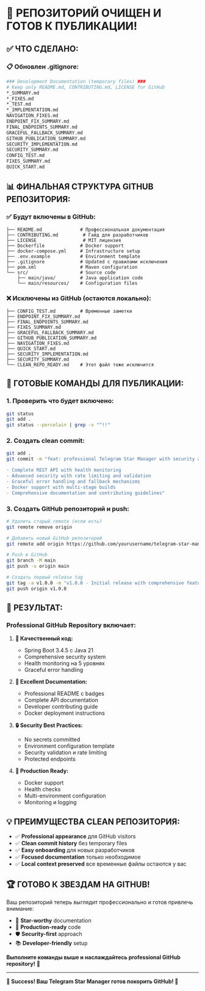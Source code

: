 # 🎉 РЕПОЗИТОРИЙ ОЧИЩЕН И ГОТОВ К ПУБЛИКАЦИИ!

## ✅ **ЧТО СДЕЛАНО:**

### **📋 Обновлен .gitignore:**
```bash
### Development Documentation (temporary files) ###
# Keep only README.md, CONTRIBUTING.md, LICENSE for GitHub
*_SUMMARY.md
*_FIXES.md
*_TEST.md
*_IMPLEMENTATION.md
NAVIGATION_FIXES.md
ENDPOINT_FIX_SUMMARY.md
FINAL_ENDPOINTS_SUMMARY.md
GRACEFUL_FALLBACK_SUMMARY.md
GITHUB_PUBLICATION_SUMMARY.md
SECURITY_IMPLEMENTATION.md
SECURITY_SUMMARY.md
CONFIG_TEST.md
FIXES_SUMMARY.md
QUICK_START.md
```

## 📊 **ФИНАЛЬНАЯ СТРУКТУРА GITHUB РЕПОЗИТОРИЯ:**

### ✅ **Будут включены в GitHub:**
```
├── README.md              # Профессиональная документация
├── CONTRIBUTING.md         # Гайд для разработчиков
├── LICENSE                 # MIT лицензия
├── Dockerfile             # Docker support
├── docker-compose.yml     # Infrastructure setup
├── .env.example           # Environment template
├── .gitignore             # Updated с правилами исключения
├── pom.xml                # Maven configuration
└── src/                   # Source code
    ├── main/java/         # Java application code
    └── main/resources/    # Configuration files
```

### ❌ **Исключены из GitHub (остаются локально):**
```
├── CONFIG_TEST.md         # Временные заметки
├── ENDPOINT_FIX_SUMMARY.md
├── FINAL_ENDPOINTS_SUMMARY.md
├── FIXES_SUMMARY.md
├── GRACEFUL_FALLBACK_SUMMARY.md
├── GITHUB_PUBLICATION_SUMMARY.md
├── NAVIGATION_FIXES.md
├── QUICK_START.md
├── SECURITY_IMPLEMENTATION.md
├── SECURITY_SUMMARY.md
└── CLEAN_REPO_READY.md    # Этот файл тоже исключится
```

## 🚀 **ГОТОВЫЕ КОМАНДЫ ДЛЯ ПУБЛИКАЦИИ:**

### **1. Проверить что будет включено:**
```bash
git status
git add .
git status --porcelain | grep -v "^!!"
```

### **2. Создать clean commit:**
```bash
git add .
git commit -m "feat: professional Telegram Star Manager with security and monitoring

- Complete REST API with health monitoring
- Advanced security with rate limiting and validation
- Graceful error handling and fallback mechanisms
- Docker support with multi-stage builds
- Comprehensive documentation and contributing guidelines"
```

### **3. Создать GitHub репозиторий и push:**
```bash
# Удалить старый remote (если есть)
git remote remove origin

# Добавить новый GitHub репозиторий
git remote add origin https://github.com/yourusername/telegram-star-manager.git

# Push в GitHub
git branch -M main
git push -u origin main

# Создать первый release tag
git tag -a v1.0.0 -m "v1.0.0 - Initial release with comprehensive features"
git push origin v1.0.0
```

## 🎯 **РЕЗУЛЬТАТ:**

### **Professional GitHub Repository включает:**

1. **🌟 Качественный код:**
   - Spring Boot 3.4.5 с Java 21
   - Comprehensive security system
   - Health monitoring на 5 уровнях
   - Graceful error handling

2. **📖 Excellent Documentation:**
   - Professional README с badges
   - Complete API documentation
   - Developer contributing guide
   - Docker deployment instructions

3. **🔒 Security Best Practices:**
   - No secrets committed
   - Environment configuration template
   - Security validation и rate limiting
   - Protected endpoints

4. **🚀 Production Ready:**
   - Docker support
   - Health checks
   - Multi-environment configuration
   - Monitoring и logging

## 💡 **ПРЕИМУЩЕСТВА CLEAN РЕПОЗИТОРИЯ:**

- ✅ **Professional appearance** для GitHub visitors
- ✅ **Clean commit history** без temporary files  
- ✅ **Easy onboarding** для новых разработчиков
- ✅ **Focused documentation** только необходимое
- ✅ **Local context preserved** все временные файлы остаются у вас

## 🏆 **ГОТОВО К ЗВЕЗДАМ НА GITHUB!**

Ваш репозиторий теперь выглядит профессионально и готов привлечь внимание:
- 🌟 **Star-worthy** documentation
- 🔧 **Production-ready** code
- 🛡️ **Security-first** approach
- 📚 **Developer-friendly** setup

**Выполните команды выше и наслаждайтесь professional GitHub repository!** 🚀

---

**🎉 Success! Ваш Telegram Star Manager готов покорить GitHub! 🎉**
